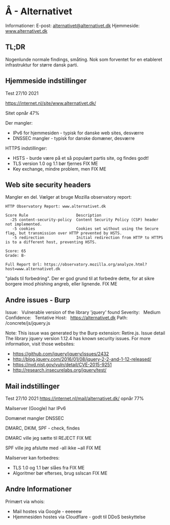 


# Å - Alternativet

Informationer:
E-post: alternativet@alternativet.dk
Hjemmeside: www.alternativet.dk


## TL;DR

Nogenlunde normale findings, småting. Nok som forventet for en etableret infrastruktur for større dansk parti.

## Hjemmeside indstillinger

Test 27/10 2021

https://internet.nl/site/www.alternativet.dk/

Sitet opnår 47%

Der mangler:
* IPv6 for hjemmesiden - typisk for danske web sites, desværre
* DNSSEC mangler - typisk for danske domæner, desværre

HTTPS indstillinger:

* HSTS - burde være på et så populært partis site, og findes godt!
* TLS version 1.0 og 1.1 bør fjernes FIX ME
* Key exchange, mindre problem, men FIX ME


## Web site security headers

Mangler en del. Vælger at bruge Mozilla observatory report:

```
HTTP Observatory Report: www.alternativet.dk

Score Rule                     Description
  -25 content-security-policy  Content Security Policy (CSP) header not implemented.
   -5 cookies                  Cookies set without using the Secure flag, but transmission over HTTP prevented by HSTS.
   -5 redirection              Initial redirection from HTTP to HTTPS is to a different host, preventing HSTS.

Score: 65
Grade: B-

Full Report Url: https://observatory.mozilla.org/analyze.html?host=www.alternativet.dk
```

"plads til forbedring". Der er god grund til at forbedre dette, for at sikre borgere imod phishing angreb, eller lignende. FIX ME

## Andre issues - Burp


Issue:  
Vulnerable version of the library 'jquery' found
Severity:   Medium
Confidence:   Tentative
Host:   https://alternativet.dk
Path:   /concrete/js/jquery.js

Note: This issue was generated by the Burp extension: Retire.js.
Issue detail
The library jquery version 1.12.4 has known security issues. For more information, visit those websites:
* https://github.com/jquery/jquery/issues/2432
* http://blog.jquery.com/2016/01/08/jquery-2-2-and-1-12-released/
* https://nvd.nist.gov/vuln/detail/CVE-2015-9251
* http://research.insecurelabs.org/jquery/test/

## Mail indstillinger

Test 27/10 2021
https://internet.nl/mail/alternativet.dk/ opnår 77%

Mailserver (Google) har IPv6

Domænet mangler DNSSEC

DMARC, DKIM, SPF - check, findes

DMARC ville jeg sætte til REJECT FIX ME

SPF ville jeg afslutte med -all ikke ~all FIX ME

Mailserver kan forbedres:
* TLS 1.0 og 1.1 bør slåes fra FIX ME
* Algoritmer bør efterses, brug sslscan FIX ME


## Andre Informationer

Primært via whois:

* Mail hostes via Google - eeeeew
* Hjemmesiden hostes via Cloudflare - godt til DDoS beskyttelse
